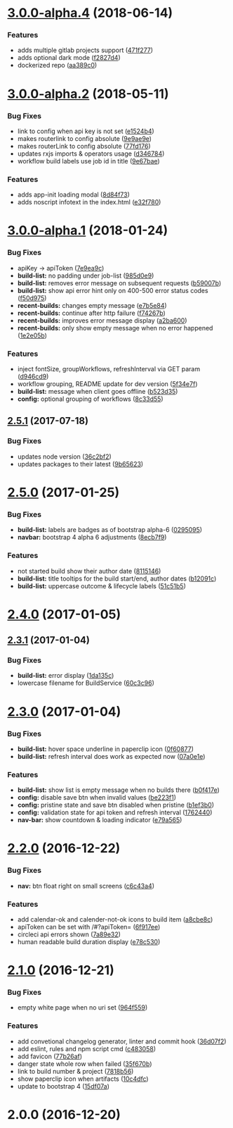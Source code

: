 <a name="3.0.0-alpha.4"></a>
# [3.0.0-alpha.4](https://github.com/ephigenia/circleboard2/compare/v3.0.0-alpha.2...v3.0.0-alpha.4) (2018-06-14)


### Features

* adds multiple gitlab projects support ([471f277](https://github.com/ephigenia/circleboard2/commit/471f277))
* adds optional dark mode ([f2827d4](https://github.com/ephigenia/circleboard2/commit/f2827d4))
* dockerized repo ([aa389c0](https://github.com/ephigenia/circleboard2/commit/aa389c0))



<a name="3.0.0-alpha.2"></a>
# [3.0.0-alpha.2](https://github.com/ephigenia/circleboard2/compare/v3.0.0-alpha.1...v3.0.0-alpha.2) (2018-05-11)


### Bug Fixes

* link to config when api key is not set ([e1524b4](https://github.com/ephigenia/circleboard2/commit/e1524b4))
* makes routerlink to config absolute ([9e9ae9e](https://github.com/ephigenia/circleboard2/commit/9e9ae9e))
* makes routerLink to config absolute ([77fd176](https://github.com/ephigenia/circleboard2/commit/77fd176))
* updates rxjs imports & operators usage ([d346784](https://github.com/ephigenia/circleboard2/commit/d346784))
* workflow build labels use job id in title ([9e67bae](https://github.com/ephigenia/circleboard2/commit/9e67bae))


### Features

* adds app-init loading modal ([8d84f73](https://github.com/ephigenia/circleboard2/commit/8d84f73))
* adds noscript infotext in the index.html ([e32f780](https://github.com/ephigenia/circleboard2/commit/e32f780))



<a name="3.0.0-alpha.1"></a>
# [3.0.0-alpha.1](https://github.com/ephigenia/circleboard2/compare/v2.5.1...v3.0.0-alpha.1) (2018-01-24)


### Bug Fixes

* apiKey -> apiToken ([7e9ea9c](https://github.com/ephigenia/circleboard2/commit/7e9ea9c))
* **build-list:** no padding under job-list ([985d0e9](https://github.com/ephigenia/circleboard2/commit/985d0e9))
* **build-list:** removes error message on subsequent requests ([b59007b](https://github.com/ephigenia/circleboard2/commit/b59007b))
* **build-list:** show api error hint only on 400-500 error status codes ([f50d975](https://github.com/ephigenia/circleboard2/commit/f50d975))
* **recent-builds:** changes empty message ([e7b5e84](https://github.com/ephigenia/circleboard2/commit/e7b5e84))
* **recent-builds:** continue after http failure ([f74267b](https://github.com/ephigenia/circleboard2/commit/f74267b))
* **recent-builds:** improves error message display ([a2ba600](https://github.com/ephigenia/circleboard2/commit/a2ba600))
* **recent-builds:** only show empty message when no error happened ([1e2e05b](https://github.com/ephigenia/circleboard2/commit/1e2e05b))


### Features

* inject fontSize, groupWorkflows, refreshInterval via GET param ([d946cd9](https://github.com/ephigenia/circleboard2/commit/d946cd9))
* workflow grouping, README update for dev version ([5f34e7f](https://github.com/ephigenia/circleboard2/commit/5f34e7f))
* **build-list:** message when client goes offline ([b523d35](https://github.com/ephigenia/circleboard2/commit/b523d35))
* **config:** optional grouping of workflows ([8c33d55](https://github.com/ephigenia/circleboard2/commit/8c33d55))



<a name="2.5.1"></a>
## [2.5.1](https://github.com/ephigenia/circleboard2/compare/v2.5.0...v2.5.1) (2017-07-18)


### Bug Fixes

* updates node version ([36c2bf2](https://github.com/ephigenia/circleboard2/commit/36c2bf2))
* updates packages to their latest ([9b65623](https://github.com/ephigenia/circleboard2/commit/9b65623))



<a name="2.5.0"></a>
# [2.5.0](https://github.com/ephigenia/circleboard2/compare/v2.4.0...v2.5.0) (2017-01-25)


### Bug Fixes

* **build-list:** labels are badges as of bootstrap alpha-6 ([0295095](https://github.com/ephigenia/circleboard2/commit/0295095))
* **navbar:** bootstrap 4 alpha 6 adjustments ([8ecb7f9](https://github.com/ephigenia/circleboard2/commit/8ecb7f9))


### Features

* not started build show their author date ([8115146](https://github.com/ephigenia/circleboard2/commit/8115146))
* **build-list:** title tooltips for the build start/end, author dates ([b12091c](https://github.com/ephigenia/circleboard2/commit/b12091c))
* **build-list:** uppercase outcome & lifecycle labels ([51c51b5](https://github.com/ephigenia/circleboard2/commit/51c51b5))



<a name="2.4.0"></a>
# [2.4.0](https://github.com/ephigenia/circleboard2/compare/v2.3.1...v2.4.0) (2017-01-05)



<a name="2.3.1"></a>
## [2.3.1](https://github.com/ephigenia/circleboard2/compare/v2.3.0...v2.3.1) (2017-01-04)


### Bug Fixes

* **build-list:** error display ([1da135c](https://github.com/ephigenia/circleboard2/commit/1da135c))
* lowercase filename for BuildService ([60c3c96](https://github.com/ephigenia/circleboard2/commit/60c3c96))



<a name="2.3.0"></a>
# [2.3.0](https://github.com/ephigenia/circleboard2/compare/v2.2.0...v2.3.0) (2017-01-04)


### Bug Fixes

* **build-list:** hover space underline in paperclip icon ([0f60877](https://github.com/ephigenia/circleboard2/commit/0f60877))
* **build-list:** refresh interval does work as expected now ([07a0e1e](https://github.com/ephigenia/circleboard2/commit/07a0e1e))


### Features

* **build-list:** show list is empty message when no builds there ([b0f417e](https://github.com/ephigenia/circleboard2/commit/b0f417e))
* **config:** disable save btn when invalid values ([be223f1](https://github.com/ephigenia/circleboard2/commit/be223f1))
* **config:** pristine state and save btn disabled when pristine ([b1ef3b0](https://github.com/ephigenia/circleboard2/commit/b1ef3b0))
* **config:** validation state for api token and refresh interval ([1762440](https://github.com/ephigenia/circleboard2/commit/1762440))
* **nav-bar:** show countdown & loading indicator ([e79a565](https://github.com/ephigenia/circleboard2/commit/e79a565))



<a name="2.2.0"></a>
# [2.2.0](https://github.com/ephigenia/circleboard2/compare/v2.1.0...v2.2.0) (2016-12-22)


### Bug Fixes

* **nav:** btn float right on small screens ([c6c43a4](https://github.com/ephigenia/circleboard2/commit/c6c43a4))


### Features

* add calendar-ok and calender-not-ok icons to build item ([a8cbe8c](https://github.com/ephigenia/circleboard2/commit/a8cbe8c))
* apiToken can be set with /#?apiToken=<value> ([6f917ee](https://github.com/ephigenia/circleboard2/commit/6f917ee))
* circleci api errors shown ([7a89e32](https://github.com/ephigenia/circleboard2/commit/7a89e32))
* human readable build duration display ([e78c530](https://github.com/ephigenia/circleboard2/commit/e78c530))



<a name="2.1.0"></a>
# [2.1.0](https://github.com/ephigenia/circleboard2/compare/v2.0.0...v2.1.0) (2016-12-21)


### Bug Fixes

* empty white page when no uri set ([964f559](https://github.com/ephigenia/circleboard2/commit/964f559))


### Features

* add convetional changelog generator, linter and commit hook ([36d07f2](https://github.com/ephigenia/circleboard2/commit/36d07f2))
* add eslint, rules and npm script cmd ([c483058](https://github.com/ephigenia/circleboard2/commit/c483058))
* add favicon ([77b26af](https://github.com/ephigenia/circleboard2/commit/77b26af))
* danger state whole row when failed ([35f670b](https://github.com/ephigenia/circleboard2/commit/35f670b))
* link to build number & project ([7818b56](https://github.com/ephigenia/circleboard2/commit/7818b56))
* show paperclip icon when artifacts ([10c4dfc](https://github.com/ephigenia/circleboard2/commit/10c4dfc))
* update to bootstrap 4 ([15df07a](https://github.com/ephigenia/circleboard2/commit/15df07a))



<a name="2.0.0"></a>
# 2.0.0 (2016-12-20)



